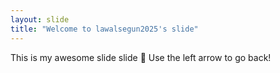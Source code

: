 ```yaml
---
layout: slide
title: "Welcome to lawalsegun2025's slide"
---
```

This is my awesome slide slide :tada:
Use the left arrow to go back!
